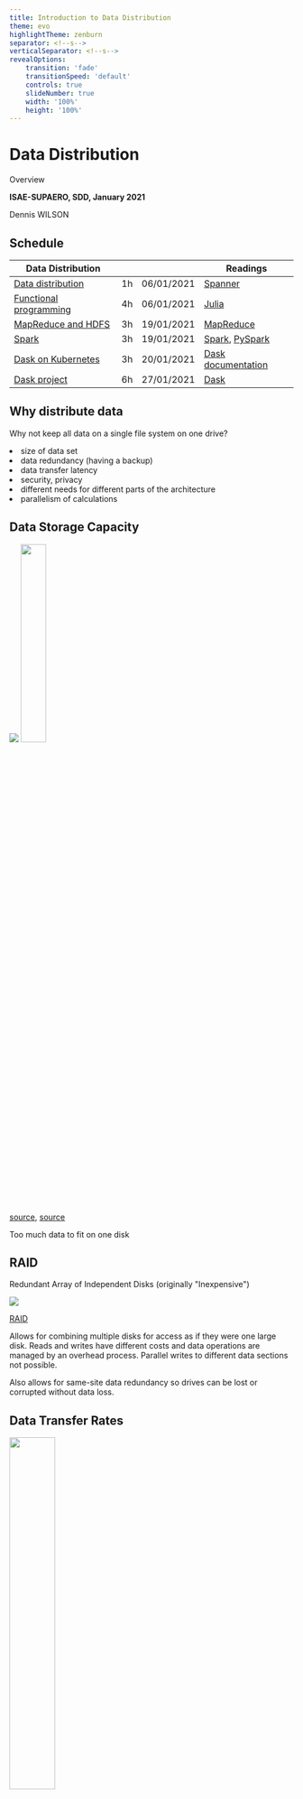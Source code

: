 ```yaml
---
title: Introduction to Data Distribution
theme: evo
highlightTheme: zenburn
separator: <!--s-->
verticalSeparator: <!--s-->
revealOptions:
    transition: 'fade'
    transitionSpeed: 'default'
    controls: true
    slideNumber: true
    width: '100%'
    height: '100%'
---
```


# Data Distribution

Overview

**ISAE-SUPAERO, SDD, January 2021**

Dennis WILSON

<!--s-->

## Schedule

| Data Distribution | | | Readings |
| --- | --- | --- | --- |
| [Data distribution](2_1_overview.md) | 1h | 06/01/2021 | [Spanner](https://github.com/SupaeroDataScience/OBD/tree/master/readings/spanner.pdf) |
| [Functional programming](2_2_functional.md) | 4h | 06/01/2021 | [Julia](https://github.com/SupaeroDataScience/OBD/tree/master/readings/julia.pdf) |
| [MapReduce and HDFS](2_3_mapreduce.md) | 3h | 19/01/2021 | [MapReduce](https://github.com/SupaeroDataScience/OBD/tree/master/readings/mapreduce.pdf) |
| [Spark](2_4_spark.md) | 3h | 19/01/2021 | [Spark](https://github.com/SupaeroDataScience/OBD/tree/master/readings/spark.pdf), [PySpark](https://spark.apache.org/docs/latest/api/python/pyspark.html) |
| [Dask on Kubernetes](2_5_dask.md)| 3h | 20/01/2021 | [Dask documentation](https://docs.dask.org/en/latest/setup/kubernetes.html) |
| [Dask project](2_6_project.md) | 6h | 27/01/2021 | [Dask](https://github.com/SupaeroDataScience/OBD/tree/master/readings/dask.pdf) |

<!--s-->

## Why distribute data

Why not keep all data on a single file system on one drive?

<li>size of data set</li>
<li>data redundancy (having a backup)</li>
<li>data transfer latency</li>
<li>security, privacy</li>
<li>different needs for different parts of the architecture</li>
<li>parallelism of calculations</li>

<!--s-->

## Data Storage Capacity

<img src="static/img/datasphere.png"> <img src="static/img/hard_drive_over_time.png" width="30%" height="auto">

[source](https://www.seagate.com/files/www-content/our-story/trends/files/idc-seagate-dataage-whitepaper.pdf), [source](https://commons.wikimedia.org/wiki/File:Hard_drive_capacity_over_time.svg)

Too much data to fit on one disk

<!--s-->

## RAID

Redundant Array of Independent Disks (originally "Inexpensive")

<img src="static/img/RAID-5.png">

[RAID](https://en.wikipedia.org/wiki/RAID)

<div class="textbox">

Allows for combining multiple disks for access as if they were one large disk. Reads and writes have different costs and data operations are managed by an overhead process. Parallel writes to different data sections not possible.

Also allows for same-site data redundancy so drives can be lost or corrupted without data loss.

</div>

<!--s-->

## Data Transfer Rates

<img src="static/img/netflix_cdn.png"  width="40%" >

<div class="textbox">

With clients around the world, data must be stored near to clients to reduce data transfer time. Image: Netflix's OpenConnect network, which is their primary means of serving video content. Servers cache (store in memory) the most popular or relevant content and serve clients from these caches.

</div>

[source](https://about.netflix.com/en/news/how-netflix-works-with-isps-around-the-globe-to-deliver-a-great-viewing-experience)

<!--s-->

## Security, Privacy

<img src="static/img/gdpr.png">

Different geographic zones have different data laws.

GDPR stipulates storing only what personal data is necessary, which can apply to specific zones.

Good security practice to have multiple copies of secure data in different areas.

<!--s-->

## System Architecture Requirements

<img src="static/img/Zaloni-Data-Lake-2.png" width="60%" height="auto">

Different parts of the architecture access different parts of the total data storage, use different sets of operations.

Distributing data allows for specifically configured access, manipulation, and storage operations for different parts of the network.

[source](https://aws.amazon.com/blogs/apn/turning-data-into-a-key-enterprise-asset-with-a-governed-data-lake-on-aws/)

<!--s-->

## Parallelization

<img src="static/img/deep_learning_spark.png">

Distributing data allows for parallelizing computational resources for high-compute tasks.

Source: Alsheikh, Mohammad Abu, et al. "Mobile big data analytics using deep learning and Apache Spark." IEEE network 30.3 (2016): 22-29.

<!--s-->

## Computing over distributed data

Goals of distributed computing:

+ Ensure synchronization of redundant information
+ Minimize unnecessary data transfer
+ Maximize parallel compute capacity
+ Fault tolerant, consensus can be acheived even if some workers crash or drop messages

<!--s-->

## Paxos

PROPOSERS:
+ Submit a proposal numbered nnn to a majority of acceptors. Wait for a majority of acceptors to reply.
+ If the majority reply ‘agree’, they will also send back the value of any proposals they have already accepted. Pick one of these values, and send a ‘commit’ message with the proposal number and the value. If no values have already been accepted, use your own. If instead a majority reply ‘reject’, or fail to reply, abandon the proposal and start again.
+ If a majority reply to your commit request with an ‘accepted’ message, consider the protocol terminated. Otherwise, abandon the proposal and start again.

ACCEPTORS:
+ Once a proposal is received, compare its number to the highest numbered proposal you have already agreed to. If the new proposal is higher, reply ‘agree’ with the value of any proposals you have already accepted. If it is lower, reply ‘reject’, along with the sequence number of the highest proposal.
+ When a ‘commit’ message is received, accept it if a) the value is the same as any previously accepted proposal and b) its sequence number is the highest proposal number you have agreed to. Otherwise, reject it.

L. Lamport, The part-time parliament, Research Report 49, Digital Equipment Cor-poration Systems Research Center, Palo Alto, CA, September 1989.

<!--s-->

## Paxos

<img src="static/img/duelling-proposers.png">

[source](https://www.the-paper-trail.org/post/2009-02-03-consensus-protocols-paxos/)

<!--s-->

## Spanner

<img src="static/img/spanner.jpg">

Corbett, James C., et al. "Spanner: Google’s globally distributed database." ACM Transactions on Computer Systems (TOCS) 31.3 (2013): 1-22.

<!--s-->

## Data Sharding

<img src="static/img/sharding.png">

Splitting large datasets into "shards" stored on different nodes

<!--s-->

## Distributing high-level computation

Distributed database priorities:
+ Ensure data integrity (synchronization between workers)
+ Efficient reads
+ As efficient of writes as consensus permits

High-level distributed computation:
+ Perform a sum or count over a feature on all individual shards
+ Mutliply sums from different instances together
+ Compute a matrix operation for data stored on multiple nodes
+ Apply a transformation to entire dataset over multiple nodes
+ Prioritize efficiency

<!--s-->

## Spark

<img src="static/img/spark_rdd_diagram.png">

Zaharia, Matei, et al. "Resilient distributed datasets: A fault-tolerant abstraction for in-memory cluster computing." Presented as part of the 9th {USENIX} Symposium on Networked Systems Design and Implementation ({NSDI} 12). 2012.

<!--s-->

## Orchestration

<img src="static/img/k8s_spark.png">

Configuring the storage, access, and computational workers: orchestration software like Kubernetes.

<!--s-->

## MapReduce

<img src="static/img/mapreduce.png" width="60%" height="auto">

Fundamental idea: In order to send operations to different workers, we need to be able to pass operations (functions), return them from functions, store them.

In other words, we require **first-class functions**. This is a feature of functional programming.
